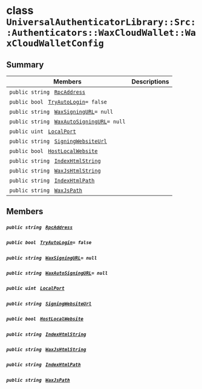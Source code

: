 # class `UniversalAuthenticatorLibrary::Src::Authenticators::WaxCloudWallet::WaxCloudWalletConfig` 

## Summary

 Members                                | Descriptions                                
----------------------------------------|---------------------------------------------
`public string ` [`RpcAddress`](#class_universal_authenticator_library_1_1_src_1_1_authenticators_1_1_wax_cloud_wallet_1_1_wax_cloud_wallet_config_1a502a2d2d27ab725e05d183dbaf77483b) | 
`public bool ` [`TryAutoLogin`](#class_universal_authenticator_library_1_1_src_1_1_authenticators_1_1_wax_cloud_wallet_1_1_wax_cloud_wallet_config_1a85c8c36918821a5284541eeb98ddc03d)`= false` | 
`public string ` [`WaxSigningURL`](#class_universal_authenticator_library_1_1_src_1_1_authenticators_1_1_wax_cloud_wallet_1_1_wax_cloud_wallet_config_1a173844e57fe71d46ee2a4a8e6222a989)`= null` | 
`public string ` [`WaxAutoSigningURL`](#class_universal_authenticator_library_1_1_src_1_1_authenticators_1_1_wax_cloud_wallet_1_1_wax_cloud_wallet_config_1a8512426aa907099510724f284a81f7b0)`= null` | 
`public uint ` [`LocalPort`](#class_universal_authenticator_library_1_1_src_1_1_authenticators_1_1_wax_cloud_wallet_1_1_wax_cloud_wallet_config_1a91a50e95ddd3cf9ab14ac8d46ea8190f) | 
`public string ` [`SigningWebsiteUrl`](#class_universal_authenticator_library_1_1_src_1_1_authenticators_1_1_wax_cloud_wallet_1_1_wax_cloud_wallet_config_1abf5a8e2131828bbd57824af2fd690279) | 
`public bool ` [`HostLocalWebsite`](#class_universal_authenticator_library_1_1_src_1_1_authenticators_1_1_wax_cloud_wallet_1_1_wax_cloud_wallet_config_1aa5642831385693488a8fc88997af6c68) | 
`public string ` [`IndexHtmlString`](#class_universal_authenticator_library_1_1_src_1_1_authenticators_1_1_wax_cloud_wallet_1_1_wax_cloud_wallet_config_1ae65795570cec22654c88e2e186ec0397) | 
`public string ` [`WaxJsHtmlString`](#class_universal_authenticator_library_1_1_src_1_1_authenticators_1_1_wax_cloud_wallet_1_1_wax_cloud_wallet_config_1af1612a6a9b35c5b2fb3fbab6feed0b69) | 
`public string ` [`IndexHtmlPath`](#class_universal_authenticator_library_1_1_src_1_1_authenticators_1_1_wax_cloud_wallet_1_1_wax_cloud_wallet_config_1a309117af7664387d4ae0ab0509febce7) | 
`public string ` [`WaxJsPath`](#class_universal_authenticator_library_1_1_src_1_1_authenticators_1_1_wax_cloud_wallet_1_1_wax_cloud_wallet_config_1af7e6d04029b31523c9060a12ee8e58c4) | 

## Members

##### `public string ` [`RpcAddress`](#class_universal_authenticator_library_1_1_src_1_1_authenticators_1_1_wax_cloud_wallet_1_1_wax_cloud_wallet_config_1a502a2d2d27ab725e05d183dbaf77483b) 

##### `public bool ` [`TryAutoLogin`](#class_universal_authenticator_library_1_1_src_1_1_authenticators_1_1_wax_cloud_wallet_1_1_wax_cloud_wallet_config_1a85c8c36918821a5284541eeb98ddc03d)`= false` 

##### `public string ` [`WaxSigningURL`](#class_universal_authenticator_library_1_1_src_1_1_authenticators_1_1_wax_cloud_wallet_1_1_wax_cloud_wallet_config_1a173844e57fe71d46ee2a4a8e6222a989)`= null` 

##### `public string ` [`WaxAutoSigningURL`](#class_universal_authenticator_library_1_1_src_1_1_authenticators_1_1_wax_cloud_wallet_1_1_wax_cloud_wallet_config_1a8512426aa907099510724f284a81f7b0)`= null` 

##### `public uint ` [`LocalPort`](#class_universal_authenticator_library_1_1_src_1_1_authenticators_1_1_wax_cloud_wallet_1_1_wax_cloud_wallet_config_1a91a50e95ddd3cf9ab14ac8d46ea8190f) 

##### `public string ` [`SigningWebsiteUrl`](#class_universal_authenticator_library_1_1_src_1_1_authenticators_1_1_wax_cloud_wallet_1_1_wax_cloud_wallet_config_1abf5a8e2131828bbd57824af2fd690279) 

##### `public bool ` [`HostLocalWebsite`](#class_universal_authenticator_library_1_1_src_1_1_authenticators_1_1_wax_cloud_wallet_1_1_wax_cloud_wallet_config_1aa5642831385693488a8fc88997af6c68) 

##### `public string ` [`IndexHtmlString`](#class_universal_authenticator_library_1_1_src_1_1_authenticators_1_1_wax_cloud_wallet_1_1_wax_cloud_wallet_config_1ae65795570cec22654c88e2e186ec0397) 

##### `public string ` [`WaxJsHtmlString`](#class_universal_authenticator_library_1_1_src_1_1_authenticators_1_1_wax_cloud_wallet_1_1_wax_cloud_wallet_config_1af1612a6a9b35c5b2fb3fbab6feed0b69) 

##### `public string ` [`IndexHtmlPath`](#class_universal_authenticator_library_1_1_src_1_1_authenticators_1_1_wax_cloud_wallet_1_1_wax_cloud_wallet_config_1a309117af7664387d4ae0ab0509febce7) 

##### `public string ` [`WaxJsPath`](#class_universal_authenticator_library_1_1_src_1_1_authenticators_1_1_wax_cloud_wallet_1_1_wax_cloud_wallet_config_1af7e6d04029b31523c9060a12ee8e58c4) 

